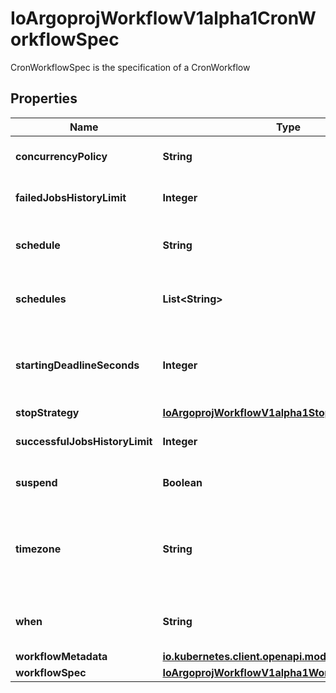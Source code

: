 

# IoArgoprojWorkflowV1alpha1CronWorkflowSpec

CronWorkflowSpec is the specification of a CronWorkflow

## Properties

Name | Type | Description | Notes
------------ | ------------- | ------------- | -------------
**concurrencyPolicy** | **String** | ConcurrencyPolicy is the K8s-style concurrency policy that will be used |  [optional]
**failedJobsHistoryLimit** | **Integer** | FailedJobsHistoryLimit is the number of failed jobs to be kept at a time |  [optional]
**schedule** | **String** | Schedule is a schedule to run the Workflow in Cron format. Deprecated, use Schedules |  [optional]
**schedules** | **List&lt;String&gt;** | v3.6 and after: Schedules is a list of schedules to run the Workflow in Cron format |  [optional]
**startingDeadlineSeconds** | **Integer** | StartingDeadlineSeconds is the K8s-style deadline that will limit the time a CronWorkflow will be run after its original scheduled time if it is missed. |  [optional]
**stopStrategy** | [**IoArgoprojWorkflowV1alpha1StopStrategy**](IoArgoprojWorkflowV1alpha1StopStrategy.md) |  |  [optional]
**successfulJobsHistoryLimit** | **Integer** | SuccessfulJobsHistoryLimit is the number of successful jobs to be kept at a time |  [optional]
**suspend** | **Boolean** | Suspend is a flag that will stop new CronWorkflows from running if set to true |  [optional]
**timezone** | **String** | Timezone is the timezone against which the cron schedule will be calculated, e.g. \&quot;Asia/Tokyo\&quot;. Default is machine&#39;s local time. |  [optional]
**when** | **String** | v3.6 and after: When is an expression that determines if a run should be scheduled. |  [optional]
**workflowMetadata** | [**io.kubernetes.client.openapi.models.V1ObjectMeta**](io.kubernetes.client.openapi.models.V1ObjectMeta.md) |  |  [optional]
**workflowSpec** | [**IoArgoprojWorkflowV1alpha1WorkflowSpec**](IoArgoprojWorkflowV1alpha1WorkflowSpec.md) |  | 



